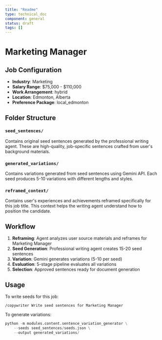 ```yaml
---
title: "Readme"
type: technical_doc
component: general
status: draft
tags: []
---
```


# Marketing Manager

## Job Configuration

- **Industry**: Marketing
- **Salary Range**: $75,000 - $110,000
- **Work Arrangement**: hybrid
- **Location**: Edmonton, Alberta
- **Preference Package**: local_edmonton

## Folder Structure

### `seed_sentences/`
Contains original seed sentences generated by the professional writing agent.
These are high-quality, job-specific sentences crafted from user's background materials.

### `generated_variations/`
Contains variations generated from seed sentences using Gemini API.
Each seed produces 5-10 variations with different lengths and styles.

### `reframed_context/`
Contains user's experiences and achievements reframed specifically for this job title.
This context helps the writing agent understand how to position the candidate.

## Workflow

1. **Reframing**: Agent analyzes user source materials and reframes for Marketing Manager
2. **Seed Generation**: Professional writing agent creates 15-20 seed sentences
3. **Variation**: Gemini generates variations (5-10 per seed)
4. **Evaluation**: 5-stage pipeline evaluates all variations
5. **Selection**: Approved sentences ready for document generation

## Usage

To write seeds for this job:
```
/copywriter Write seed sentences for Marketing Manager
```

To generate variations:
```python
python -m modules.content.sentence_variation_generator \
    --seeds seed_sentences/seeds.json \
    --output generated_variations/
```
